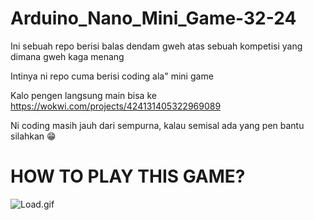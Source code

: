 # Arduino_Nano_Mini_Game-32-24

Ini sebuah repo berisi balas dendam gweh atas sebuah kompetisi yang dimana gweh kaga menang

Intinya ni repo cuma berisi coding ala" mini game

Kalo pengen langsung main bisa ke https://wokwi.com/projects/424131405322969089

Ni coding masih jauh dari sempurna, kalau semisal ada yang pen bantu silahkan 😁

<h1>HOW TO PLAY THIS GAME?</h1>

![Load.gif]()
